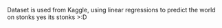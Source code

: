 Dataset is used from Kaggle, using linear regressions to predict the world on stonks yes its stonks >:D

